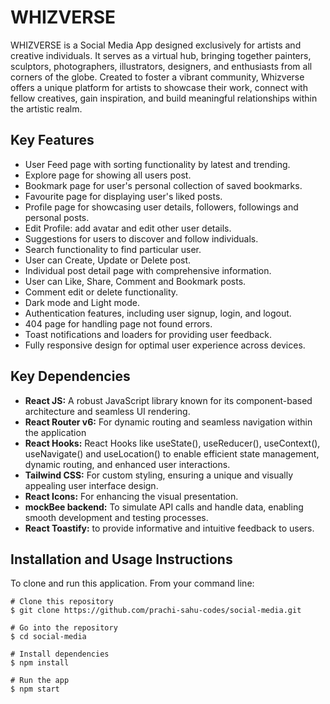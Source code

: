 # WHIZVERSE
WHIZVERSE is a Social Media App designed exclusively for artists and creative individuals. 
It serves as a virtual hub, bringing together painters, sculptors, photographers, illustrators, designers, and enthusiasts from all corners of the globe. 
Created to foster a vibrant community, Whizverse offers a unique platform for artists to showcase their work, connect with fellow creatives, gain inspiration, and build meaningful relationships within the artistic realm.

## Key Features

- User Feed page with sorting functionality by latest and trending.
- Explore page for showing all users post.
- Bookmark page for user's personal collection of saved bookmarks.
- Favourite page for displaying user's liked posts.
- Profile page for showcasing user details, followers, followings and personal posts.
- Edit Profile: add avatar and edit other user details.
- Suggestions for users to discover and follow individuals.
- Search functionality to find particular user.
- User can Create, Update or Delete post.
- Individual post detail page with comprehensive information.
- User can Like, Share, Comment and Bookmark posts.
- Comment edit or delete functionality.
- Dark mode and Light mode.
- Authentication features, including user signup, login, and logout.
- 404 page for handling page not found errors.
- Toast notifications and loaders for providing user feedback.
- Fully responsive design for optimal user experience across devices.
  
## Key Dependencies

- **React JS:** A robust JavaScript library known for its component-based architecture and seamless UI rendering.
- **React Router v6:** For dynamic routing and seamless navigation within the application
- **React Hooks:** React Hooks like useState(), useReducer(), useContext(), useNavigate() and useLocation() to enable efficient state management, dynamic routing, and enhanced user interactions.
- **Tailwind CSS:** For custom styling, ensuring a unique and visually appealing user interface design.
- **React Icons:** For enhancing the visual presentation.
- **mockBee backend:** To simulate API calls and handle data, enabling smooth development and testing processes.
- **React Toastify:** to provide informative and intuitive feedback to users.

## Installation and Usage Instructions 
To clone and run this application. From your command line:
```
# Clone this repository
$ git clone https://github.com/prachi-sahu-codes/social-media.git

# Go into the repository
$ cd social-media

# Install dependencies
$ npm install

# Run the app
$ npm start
```
